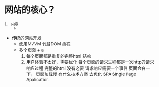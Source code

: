 # 网站的核心？
    1. 内容 
        a  

- 传统的网站开发
     - 使用MVVM 代替DOM 编程
     - 多个页面 + a
          1. 每个页面都是重复的完整html 结构
          2. 用户体验不太好，需要优化
                 每个页面的请求过程都是一次http的请求响应过程
                 完整的html  没有必要
                 请求响应需要一个事件   页面会白一下， 页面加载慢
                 有什么技术方案   去优化
                 SPA  Single Page Application